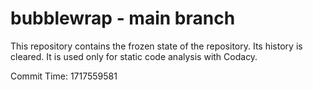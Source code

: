 # bubblewrap - main branch

This repository contains the frozen state of the repository.
Its history is cleared. It is used only for static code
analysis with Codacy.

Commit Time: 1717559581